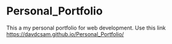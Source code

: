 # Personal_Portfolio
This a my personal portfolio for web development.
Use this link https://davdcsam.github.io/Personal_Portfolio/
